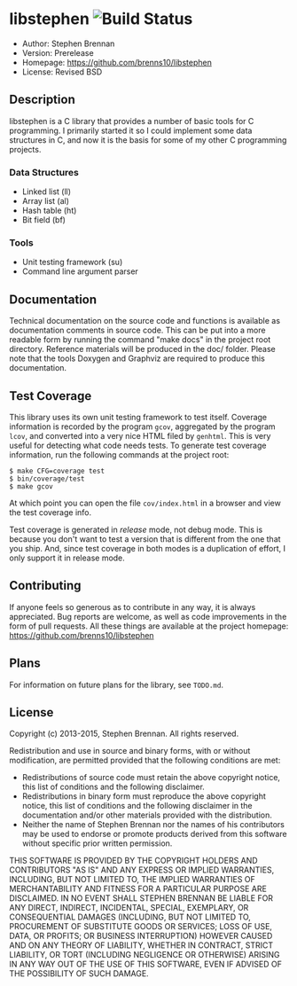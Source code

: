 # libstephen ![Build Status](https://travis-ci.org/brenns10/libstephen.svg?branch=master)

- Author: Stephen Brennan
- Version: Prerelease
- Homepage: https://github.com/brenns10/libstephen
- License: Revised BSD

## Description

libstephen is a C library that provides a number of basic tools for C
programming.  I primarily started it so I could implement some data structures
in C, and now it is the basis for some of my other C programming projects.

### Data Structures

- Linked list (ll)
- Array list (al)
- Hash table (ht)
- Bit field (bf)

### Tools

- Unit testing framework (su)
- Command line argument parser

## Documentation

Technical documentation on the source code and functions is available as
documentation comments in source code.  This can be put into a more readable
form by running the command "make docs" in the project root directory.
Reference materials will be produced in the doc/ folder.  Please note that the
tools Doxygen and Graphviz are required to produce this documentation.

## Test Coverage

This library uses its own unit testing framework to test itself.  Coverage
information is recorded by the program `gcov`, aggregated by the program `lcov`,
and converted into a very nice HTML filed by `genhtml`.  This is very useful for
detecting what code needs tests.  To generate test coverage information, run the
following commands at the project root:

    $ make CFG=coverage test
    $ bin/coverage/test
    $ make gcov

At which point you can open the file `cov/index.html` in a browser and view the
test coverage info.

Test coverage is generated in *release* mode, not debug mode.  This is because
you don't want to test a version that is different from the one that you ship.
And, since test coverage in both modes is a duplication of effort, I only
support it in release mode.

## Contributing

If anyone feels so generous as to contribute in any way, it is always
appreciated.  Bug reports are welcome, as well as code improvements in the form
of pull requests.  All these things are available at the project homepage:
<https://github.com/brenns10/libstephen>

## Plans

For information on future plans for the library, see `TODO.md`.

## License

Copyright (c) 2013-2015, Stephen Brennan.
All rights reserved.

Redistribution and use in source and binary forms, with or without modification,
are permitted provided that the following conditions are met:

  * Redistributions of source code must retain the above copyright notice,
    this list of conditions and the following disclaimer.
  * Redistributions in binary form must reproduce the above copyright notice,
    this list of conditions and the following disclaimer in the documentation
    and/or other materials provided with the distribution.
  * Neither the name of Stephen Brennan nor the names of his contributors may
    be used to endorse or promote products derived from this software without
    specific prior written permission.

THIS SOFTWARE IS PROVIDED BY THE COPYRIGHT HOLDERS AND CONTRIBUTORS "AS IS" AND
ANY EXPRESS OR IMPLIED WARRANTIES, INCLUDING, BUT NOT LIMITED TO, THE IMPLIED
WARRANTIES OF MERCHANTABILITY AND FITNESS FOR A PARTICULAR PURPOSE ARE
DISCLAIMED. IN NO EVENT SHALL STEPHEN BRENNAN BE LIABLE FOR ANY DIRECT,
INDIRECT, INCIDENTAL, SPECIAL, EXEMPLARY, OR CONSEQUENTIAL DAMAGES (INCLUDING,
BUT NOT LIMITED TO, PROCUREMENT OF SUBSTITUTE GOODS OR SERVICES; LOSS OF USE,
DATA, OR PROFITS; OR BUSINESS INTERRUPTION) HOWEVER CAUSED AND ON ANY THEORY OF
LIABILITY, WHETHER IN CONTRACT, STRICT LIABILITY, OR TORT (INCLUDING NEGLIGENCE
OR OTHERWISE) ARISING IN ANY WAY OUT OF THE USE OF THIS SOFTWARE, EVEN IF
ADVISED OF THE POSSIBILITY OF SUCH DAMAGE.
